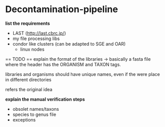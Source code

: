 # Decontamination-pipeline

**list the requirements**
* LAST (http://last.cbrc.jp/)
* my file processing libs
* condor like clusters (can be adapted to SGE and OAR)
   * linux nodes

== TODO ==
explain the format of the libraries -> basically a fasta file where the header has the ORGANISM and TAXON tags.

libraries and organisms should have unique names, even if the were place in different directories

refers the original idea

**explain the manual verification steps**
* obsolet names/taxons
* species to genus file
* exceptions
